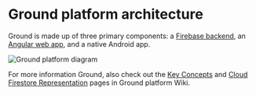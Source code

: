<!--
  Copyright 2021 The Ground Authors.

  Licensed under the Apache License, Version 2.0 (the "License");
  you may not use this file except in compliance with the License.
  You may obtain a copy of the License at

      https://www.apache.org/licenses/LICENSE-2.0

  Unless required by applicable law or agreed to in writing, software
  distributed under the License is distributed on an "AS IS" BASIS,
  WITHOUT WARRANTIES OR CONDITIONS OF ANY KIND, either express or implied.
  See the License for the specific language governing permissions and
  limitations under the License.
-->

# Ground platform architecture

<!---
TODO: link to Android architecture docs after https://github.com/google/ground-android/pull/630 is merged.
-->
Ground is made up of three primary components: a [Firebase backend](architecture-docs/firebase-implementation-overview.md), an [Angular web app](architecture-docs/web-app-architecture.md), and a native Android app.

<!---
Editable diagram source:  https://docs.google.com/drawings/d/1xUtCkWZTDHkf77M_50EIO0n75LBitSad3pebvJM-jdw
-->

![Ground platform diagram](ground-platform-diagram.png)



For more information Ground, also check out the [Key Concepts](https://github.com/google/ground-platform/wiki/Key-Concepts) and [Cloud Firestore Representation](https://github.com/google/ground-platform/wiki/Cloud-Firestore-Representation) pages in Ground platform Wiki.
